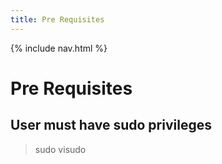 ```yaml
---
title: Pre Requisites
---
```

{% include nav.html %}

# **Pre Requisites**
## User must have sudo privileges
> sudo visudo

<script src="{{ '/assets/js/copy-code.js' | relative_url }}"></script>

